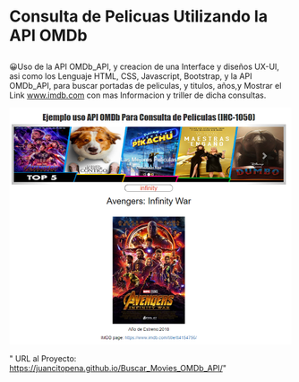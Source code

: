 # Consulta de Pelicuas Utilizando la API OMDb


##
😀Uso de la API OMDb_API, y creacion de una Interface y diseños UX-UI, asi como los Lenguaje HTML, CSS, Javascript, Bootstrap, y la  API OMDb_API, para buscar portadas de peliculas, y titulos, años,y Mostrar el Link www.imdb.com con mas Informacion y triller de dicha consultas.


![](api.png)

" URL al Proyecto: https://juancitopena.github.io/Buscar_Movies_OMDb_API/"


